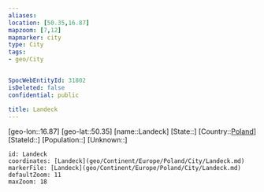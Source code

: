 ```yaml
---
aliases: 
location: [50.35,16.87]
mapzoom: [7,12] 
mapmarker: city 
type: City
tags:
- geo/City


SpocWebEntityId: 31802
isDeleted: false
confidential: public

title: Landeck
---
```

[geo-lon::16.87]
[geo-lat::50.35]
[name::Landeck]
[State::]
[Country::[Poland](geo/Continent/Europe/Poland.md)]
[StateId::]
[Population::]
[Unknown::]


```leaflet
id: Landeck
coordinates: [Landeck](geo/Continent/Europe/Poland/City/Landeck.md)
markerFile: [Landeck](geo/Continent/Europe/Poland/City/Landeck.md)
defaultZoom: 11 
maxZoom: 18
```


